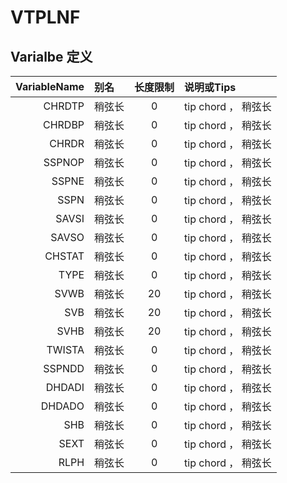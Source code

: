 # VTPLNF

## Varialbe 定义

| VariableName | 别名   | 长度限制 | 说明或Tips             |
| -----------: | :--- | :--: | :------------------ |
|       CHRDTP | 稍弦长  |  0   | tip chord ，     稍弦长 |
|       CHRDBP | 稍弦长  |  0   | tip chord ，     稍弦长 |
|        CHRDR | 稍弦长  |  0   | tip chord ，     稍弦长 |
|       SSPNOP | 稍弦长  |  0   | tip chord ，     稍弦长 |
|        SSPNE | 稍弦长  |  0   | tip chord ，     稍弦长 |
|         SSPN | 稍弦长  |  0   | tip chord ，     稍弦长 |
|        SAVSI | 稍弦长  |  0   | tip chord ，     稍弦长 |
|        SAVSO | 稍弦长  |  0   | tip chord ，     稍弦长 |
|       CHSTAT | 稍弦长  |  0   | tip chord ，     稍弦长 |
|         TYPE | 稍弦长  |  0   | tip chord ，     稍弦长 |
|         SVWB | 稍弦长  |  20  | tip chord ，     稍弦长 |
|          SVB | 稍弦长  |  20  | tip chord ，     稍弦长 |
|         SVHB | 稍弦长  |  20  | tip chord ，     稍弦长 |
|       TWISTA | 稍弦长  |  0   | tip chord ，     稍弦长 |
|       SSPNDD | 稍弦长  |  0   | tip chord ，     稍弦长 |
|       DHDADI | 稍弦长  |  0   | tip chord ，     稍弦长 |
|       DHDADO | 稍弦长  |  0   | tip chord ，     稍弦长 |
|          SHB | 稍弦长  |  0   | tip chord ，     稍弦长 |
|         SEXT | 稍弦长  |  0   | tip chord ，     稍弦长 |
|         RLPH | 稍弦长  |  0   | tip chord ，     稍弦长 |
